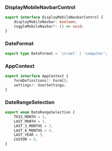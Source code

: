 ### DisplayMobileNavbarControl

```ts
export interface DisplayMobileNavbarControl {
	displayMobileNavbar: boolean;
	toggleMobileNavbar?: () => void;
}
```

### DateFormat

```ts
export type DateFormat = 'israel' | 'computer';
```

### AppContext

```ts
export interface AppContext {
	formDefinitions?: Form[];
	settings?: UserSettings;
}
```

### DateRangeSelection

```ts
export enum DateRangeSelection {
	THIS_MONTH = 1,
	LAST_MONTH = 2,
	LAST_3_MONTHS = 3,
	LAST_6_MONTHS = 4,
	LAST_YEAR = 5,
	CUSTOM = 6,
}
```
